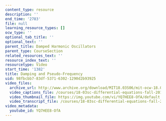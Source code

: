 ```yaml
---
content_type: resource
description: ''
end_time: '2783'
file: null
learning_resource_types: []
ocw_type: ''
optional_tab_title: ''
optional_text: ''
parent_title: Damped Harmonic Oscillators
parent_type: CourseSection
related_resources_text: ''
resource_index_text: ''
resourcetype: Video
start_time: '1382'
title: Damping and Pseudo-Frequency
uid: 98fbcbb7-83df-5371-6302-1290d2b93925
video_files:
  archive_url: http://www.archive.org/download/MIT18.03S06/mit-ocw-18.03-lec10-03mar2003-220k_512kb.mp4
  video_captions_file: /courses/18-03sc-differential-equations-fall-2011/2478825ffaf75f27b243c5d7356f5d47_YQ7HEE8-OfA.vtt
  video_thumbnail_file: https://img.youtube.com/vi/YQ7HEE8-OfA/default.jpg
  video_transcript_file: /courses/18-03sc-differential-equations-fall-2011/6026dbff01b9d07f2cf06b46abd54f15_YQ7HEE8-OfA.pdf
video_metadata:
  youtube_id: YQ7HEE8-OfA
---
```

